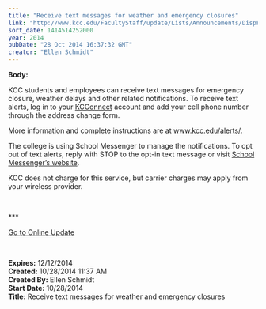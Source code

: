 ```yaml
---
title: "​Receive text messages for weather and emergency closures"
link: "http://www.kcc.edu/FacultyStaff/update/Lists/Announcements/DispForm.aspx?ID=1696"
sort_date: 1414514252000
year: 2014
pubDate: "28 Oct 2014 16:37:32 GMT"
creator: "Ellen Schmidt"
---
```


<div><b>Body:</b> <div class="ExternalClassF5C72F66849D48EB815DD4BFC70457AB"><p>KCC students and employees can receive text messages for emergency closure, weather delays and other related notifications. To receive text alerts, log in to your <a href="https://connect.kcc.edu/">KCConnect</a> account and add your cell phone number through the address change form. </p>
<p>More information and complete instructions are at <a href="/alerts/">www.kcc.edu/alerts/</a>.</p>
<p>The college is using School Messenger to manage the notifications. To opt out of text alerts, reply with STOP to the opt-in text message or visit <a href="http://www.schoolmessenger.com/txtmsg/">School Messenger’s website</a>.</p>
<p>KCC does not charge for this service, but carrier charges may apply from your wireless provider.</p>
<p> </p>
<p>***</p>
<p><a href="/update">Go to Online Update</a></p>
<p> </p></div></div>
<div><b>Expires:</b> 12/12/2014</div>
<div><b>Created:</b> 10/28/2014 11:37 AM</div>
<div><b>Created By:</b> Ellen Schmidt</div>
<div><b>Start Date:</b> 10/28/2014</div>
<div><b>Title:</b> ​Receive text messages for weather and emergency closures</div>
